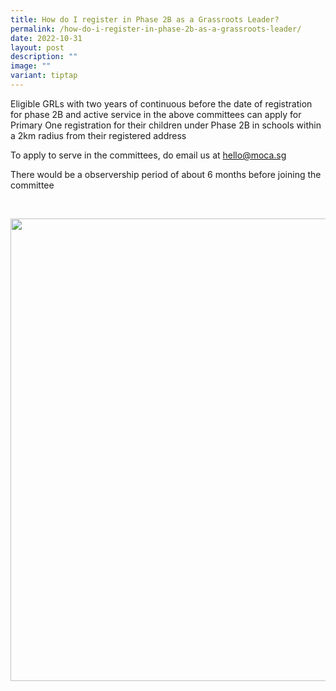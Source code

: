 ```yaml
---
title: How do I register in Phase 2B as a Grassroots Leader?
permalink: /how-do-i-register-in-phase-2b-as-a-grassroots-leader/
date: 2022-10-31
layout: post
description: ""
image: ""
variant: tiptap
---
```

<p>Eligible GRLs with two years of continuous before the date of registration
for phase 2B and active service in the above committees can apply for Primary
One registration for their children under Phase 2B in schools within a
2km radius from their registered address</p>
<p>To apply to serve in the committees, do email us at <a href="mailto:hello@moca.sg" rel="noopener noreferrer nofollow" target="_blank">hello@moca.sg</a>
</p>
<p>There would be a observership period of about 6 months before joining
the committee</p>
<p>
<br>
</p>
<div class="isomer-image-wrapper">
<img style="width: 740px; color: rgb(0, 0, 0); font-family: system-ui, -apple-system, &quot;system-ui&quot;, &quot;Segoe UI&quot;, Roboto, Oxygen, Ubuntu, Cantarell, &quot;Open Sans&quot;, &quot;Helvetica Neue&quot;, sans-serif; font-size: medium; font-style: normal; font-variant-ligatures: normal; font-variant-caps: normal; font-weight: 400; letter-spacing: normal; orphans: 2; text-align: start; text-indent: 0px; text-transform: none; widows: 2; word-spacing: 0px; -webkit-text-stroke-width: 0px; white-space: normal; text-decoration-thickness: initial; text-decoration-style: initial; text-decoration-color: initial;" height="auto" width="100%" src="https://moca.sgp1.cdn.digitaloceanspaces.com/News%20%26%20Notices/628f07d1b58b2896938d4018_Kids%2520Back%2520to%2520School%2520Admission%2520Instagram%2520Post.webp">
</div>
<p></p>